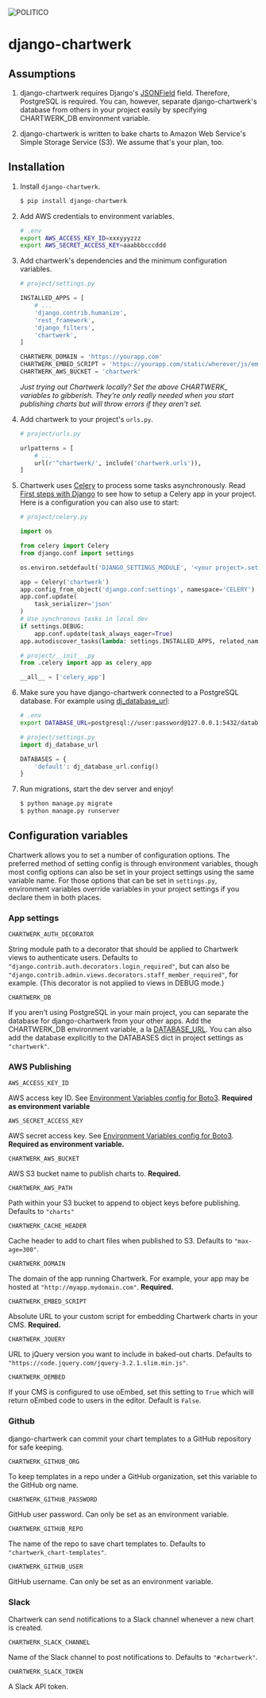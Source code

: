 ![POLITICO](https://rawgithub.com/The-Politico/src/master/images/logo/badge.png)

# django-chartwerk

## Assumptions

1. django-chartwerk requires Django's [JSONField](https://docs.djangoproject.com/en/1.11/ref/contrib/postgres/fields/#jsonfield) field. Therefore, PostgreSQL is required. You can, however, separate django-chartwerk's database from others in your project easily by specifying CHARTWERK_DB environment variable.

2. django-chartwerk is written to bake charts to Amazon Web Service's Simple Storage Service (S3). We assume that's your plan, too.


## Installation

1. Install `django-chartwerk`.

    ```bash
    $ pip install django-chartwerk
    ```

2. Add AWS credentials to environment variables.

    ```bash
    # .env
    export AWS_ACCESS_KEY_ID=xxxyyyzzz
    export AWS_SECRET_ACCESS_KEY=aaabbbcccddd
    ```

3. Add chartwerk's dependencies and the minimum configuration variables.

    ```python
    # project/settings.py

    INSTALLED_APPS = [
        # ...
        'django.contrib.humanize',
        'rest_framework',
        'django_filters',
        'chartwerk',
    ]

    CHARTWERK_DOMAIN = 'https://yourapp.com'
    CHARTWERK_EMBED_SCRIPT = 'https://yourapp.com/static/wherever/js/embed_v1.js'
    CHARTWERK_AWS_BUCKET = 'chartwerk'
    ```

    _Just trying out Chartwerk locally? Set the above CHARTWERK\_ variables to gibberish. They're only really needed when you start publishing charts but will throw errors if they aren't set._

4. Add chartwerk to your project's `urls.py`.

    ```python
    # project/urls.py

    urlpatterns = [
        # ...
        url(r'^chartwerk/', include('chartwerk.urls')),
    ]
    ```

5. Chartwerk uses [Celery](http://docs.celeryproject.org/en/latest/getting-started/introduction.html) to process some tasks asynchronously. Read [First steps with Django](http://docs.celeryproject.org/en/latest/django/first-steps-with-django.html) to see how to setup a Celery app in your project. Here is a configuration you can also use to start:

    ```python
    # project/celery.py

    import os

    from celery import Celery
    from django.conf import settings

    os.environ.setdefault('DJANGO_SETTINGS_MODULE', '<your project>.settings')

    app = Celery('chartwerk')
    app.config_from_object('django.conf:settings', namespace='CELERY')
    app.conf.update(
        task_serializer='json'
    )
    # Use synchronous tasks in local dev
    if settings.DEBUG:
        app.conf.update(task_always_eager=True)
    app.autodiscover_tasks(lambda: settings.INSTALLED_APPS, related_name='celery')
    ```

    ```python
    # project/__init__.py
    from .celery import app as celery_app

    __all__ = ['celery_app']
    ```

6. Make sure you have django-chartwerk connected to a PostgreSQL database. For example using [dj_database_url](https://github.com/kennethreitz/dj-database-url):

    ```bash
    # .env
    export DATABASE_URL=postgresql://user:password@127.0.0.1:5432/database
    ```

    ```python
    # project/settings.py
    import dj_database_url

    DATABASES = {
        'default': dj_database_url.config()
    }
    ```

7. Run migrations, start the dev server and enjoy!

    ```bash
    $ python manage.py migrate
    $ python manage.py runserver
    ```

## Configuration variables

Chartwerk allows you to set a number of configuration options. The preferred method of setting config is through environment variables, though most config options can also be set in your project settings using the same variable name. For those options that can be set in `settings.py`, environment variables override variables in your project settings if you declare them in both places.

### App settings

`CHARTWERK_AUTH_DECORATOR`

String module path to a decorator that should be applied to Chartwerk views to authenticate users. Defaults to `"django.contrib.auth.decorators.login_required"`, but can also be `"django.contrib.admin.views.decorators.staff_member_required"`, for example. (This decorator is not applied to views in DEBUG mode.)

`CHARTWERK_DB`

If you aren't using PostgreSQL in your main project, you can separate the database for django-chartwerk from your other apps. Add the CHARTWERK_DB environment variable, a la [DATABASE_URL](https://github.com/kennethreitz/dj-database-url). You can also add the database explicitly to the DATABASES dict in project settings as `"chartwerk"`.

### AWS Publishing

`AWS_ACCESS_KEY_ID`

AWS access key ID. See [Environment Variables config for Boto3](http://boto3.readthedocs.io/en/latest/guide/configuration.html#environment-variables). **Required as environment variable**

`AWS_SECRET_ACCESS_KEY`

AWS secret access key. See [Environment Variables config for Boto3](http://boto3.readthedocs.io/en/latest/guide/configuration.html#environment-variables). **Required as environment variable.**

`CHARTWERK_AWS_BUCKET`

AWS S3 bucket name to publish charts to. **Required.**

`CHARTWERK_AWS_PATH`

Path within your S3 bucket to append to object keys before publishing. Defaults to `"charts"`

`CHARTWERK_CACHE_HEADER`

Cache header to add to chart files when published to S3. Defaults to `"max-age=300"`.

`CHARTWERK_DOMAIN`

The domain of the app running Chartwerk. For example, your app may be hosted at `"http://myapp.mydomain.com"`. **Required.**

`CHARTWERK_EMBED_SCRIPT`

Absolute URL to your custom script for embedding Chartwerk charts in your CMS. **Required.**

`CHARTWERK_JQUERY`

URL to jQuery version you want to include in baked-out charts. Defaults to `"https://code.jquery.com/jquery-3.2.1.slim.min.js"`.


`CHARTWERK_OEMBED`

If your CMS is configured to use oEmbed, set this setting to `True` which will return oEmbed code to users in the editor. Default is `False`.


### Github

django-chartwerk can commit your chart templates to a GitHub repository for safe keeping.

`CHARTWERK_GITHUB_ORG`

To keep templates in a repo under a GitHub organization, set this variable to the GitHub org name.

`CHARTWERK_GITHUB_PASSWORD`

GitHub user password. Can only be set as an environment variable.

`CHARTWERK_GITHUB_REPO`

The name of the repo to save chart templates to. Defaults to `"chartwerk_chart-templates"`.

`CHARTWERK_GITHUB_USER`

GitHub username. Can only be set as an environment variable.

### Slack

Chartwerk can send notifications to a Slack channel whenever a new chart is created.

`CHARTWERK_SLACK_CHANNEL`

Name of the Slack channel to post notifications to. Defaults to `"#chartwerk"`.

`CHARTWERK_SLACK_TOKEN`

A Slack API token.
